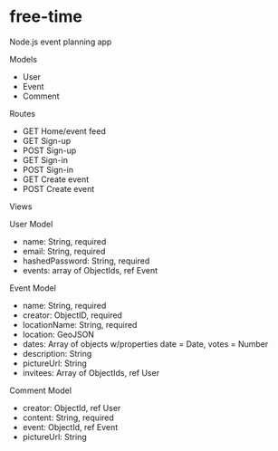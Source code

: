 # free-time
Node.js event planning app

Models

- User
- Event
- Comment

Routes

- GET Home/event feed
- GET Sign-up
- POST Sign-up
- GET Sign-in
- POST Sign-in
- GET Create event
- POST Create event

Views



User Model

- name: String, required
- email: String, required
- hashedPassword: String, required
- events: array of ObjectIds, ref Event

Event Model

- name: String, required
- creator: ObjectID, required
- locationName: String, required
- location: GeoJSON
- dates: Array of objects w/properties date = Date, votes = Number
- description: String
- pictureUrl: String
- invitees: Array of ObjectIds, ref User

Comment Model

- creator: ObjectId, ref User
- content: String, required
- event: ObjectId, ref Event
- pictureUrl: String
